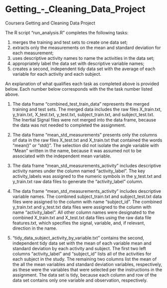 # Getting_-_Cleaning_Data_Project
Coursera Getting and Cleaning Data Project

The R script “run_analysis.R” completes the following tasks: 
1) merges the training and test sets to create one data set;
2) extracts only the measurements on the mean and standard deviation for each measurement;
3) uses descriptive activity names to name the activities in the data set;
4) appropriately label the data set with descriptive variable names;
5) creates a second, independent tidy data set with the average of each variable for each activity
   and each subject.

An explanation of what qualifies each task as completed above is provided below. Each number below corresponds with the the task number listed above.
1) The data frame “combined_test_train_data” represents the merged training and test sets. The merged data includes the raw files X_train.txt, y_train.txt, X_test.txt, y_test.txt, subject_train.txt, and subject_test.txt. The Inertial Signal files were not merged into the data frame, because the data was not needed to completed the assignment. 

2) The data frame “mean_std_measurements” presents only the columns of data in the raw files X_test.txt and X_train.txt that contained the words “mean()” or “std()”. The selection did not isolate the angle variable with “Mean” written in the name, because it was assumed not to be associated with the independent mean variable. 

3) The data frame “mean_std_measurements_activity” includes descriptive activity names under the column named “activity_label”. The key activity_labels was assigned to the numeric symbols in the y_test.txt and y_train.txt raw data files to generate the “activity_label” column.

4) The data frame “mean_std_measurements_activity” includes descriptive variable names. The combined subject_train.txt and subject_test.txt data files were assigned to the column with name “subject_id”. The combined y_train.txt and y_test.txt data files were assigned to the column with name “activity_label”. All other column names were designated to the combined X_train.txt and X_test.txt data files using the raw data file features.txt, which specifies the signal, variable, and, if relevant, direction in the name.

5) “tidy_data_subject_activity_by_variable.txt” contains the second, independent tidy data set with the mean of each variable mean and standard deviation by each activity and subject. The first two left columns “activity_label”  and “subject_id” lists all of the activities for each subject in the study. The remaining two columns list the mean of the all the mean variables and standard deviation variables, respectively, as these were the variables that were selected per the instructions in the assignment. The data set is tidy, because each column and row of the data set contains only one variable and observation, respectively. 
